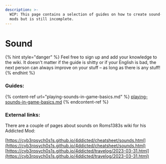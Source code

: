 ```yaml
---
description: >-
  WIP: This page contains a selection of guides on how to create sound-related
  mods but is still incomplete.
---
```


# Sound

{% hint style="danger" %}
Feel free to sign up and add your knowledge to the wiki. It doesn't matter if the guide is shitty or if your English is bad, the next person can always improve on your stuff – as long as there is any stuff!
{% endhint %}

### Guides:

{% content-ref url="playing-sounds-in-game-basics.md" %}
[playing-sounds-in-game-basics.md](playing-sounds-in-game-basics.md)
{% endcontent-ref %}

### External links:

There are a couple of pages about sounds on Roms1383s wiki for his Addicted Mod:

[https://cyb3rpsych0s1s.github.io/4ddicted/cheatsheet/sounds.html](https://cyb3rpsych0s1s.github.io/4ddicted/cheatsheet/sounds.html) [https://cyb3rpsych0s1s.github.io/4ddicted/travelog/2023-03-31.html](https://cyb3rpsych0s1s.github.io/4ddicted/travelog/2023-03-31.html)
